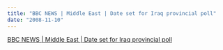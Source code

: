 ```yaml
---
title: "BBC NEWS | Middle East | Date set for Iraq provincial poll"
date: "2008-11-10"
---
```


[BBC NEWS | Middle East | Date set for Iraq provincial poll](https://news.bbc.co.uk/2/hi/middle_east/7718687.stm)
